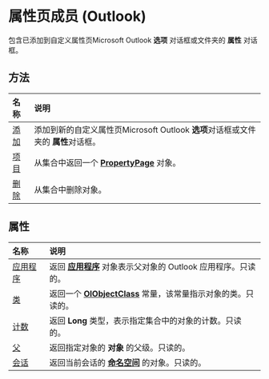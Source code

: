 
# 属性页成员 (Outlook)


包含已添加到自定义属性页Microsoft Outlook **选项** 对话框或文件夹的 **属性** 对话框。


## 方法



|**名称**|**说明**|
|:-----|:-----|
|[添加](85fd8b5e-7236-4cae-6d2d-5ff940ceb6a1.md)|添加到新的自定义属性页Microsoft Outlook **选项**对话框或文件夹的 **属性**对话框。|
|[项目](43aab870-10e9-eede-ad04-7d9d19857da4.md)|从集合中返回一个  **[PropertyPage](22e561d5-603e-2cf3-e142-6173dd0d4c25.md)** 对象。|
|[删除](5d728d8c-d95e-5e14-743b-6890de5b542c.md)|从集合中删除对象。|

## 属性



|**名称**|**说明**|
|:-----|:-----|
|[应用程序](14508882-f599-4c96-6c22-3fadb63d8ab7.md)|返回 **[应用程序](797003e7-ecd1-eccb-eaaf-32d6ddde8348.md)** 对象表示父对象的 Outlook 应用程序。只读的。|
|[类](be806511-6cf4-4836-ff58-611d3da584b5.md)|返回一个 **[OlObjectClass](33d724b3-df3c-2a7f-a80f-93b66d96f588.md)** 常量，该常量指示对象的类。只读的。|
|[计数](2b6fac5a-8264-8f64-8180-034fb63e89f8.md)|返回 **Long** 类型，表示指定集合中的对象的计数。只读的。|
|[父](ec3e7dbe-476e-d870-ab84-ce03ecb15c08.md)|返回指定对象的 **对象** 的父级。只读的。|
|[会话](0a6c6235-b27b-72d4-bd17-c94627b91d41.md)|返回当前会话的 **[命名空间](f0dcaa19-07f5-5d42-a3bf-2e42b7885644.md)** 的对象。只读的。|
